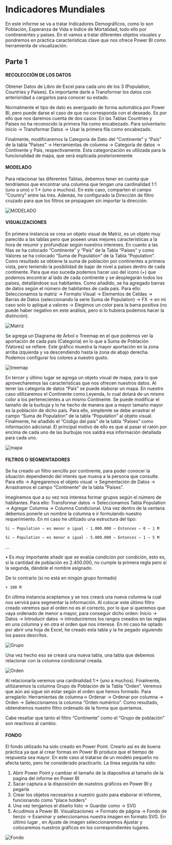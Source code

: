 # Indicadores Mundiales

En este informe se va a tratar Indicadores Demográficos, como lo son Población, Esperanza de Vida e Indice de Mortalidad, todo ello por continenentes y países. En el vamos a tratar diferentes objetos visuales y pondremos en práctica características clave que nos ofrece Power BI como herramienta de visualización.

## Parte 1 

#### RECOLECCIÓN DE LOS DATOS

Obtener Datos de Libro de Excel para cada uno de los 3 (Population, Countries y Países).  Es importante darle a Transformar los datos con anterioridad a cargarlos para conocer su estado.

Normalmente el tipo de dato es averiguado de forma automática por Power BI, pero puede darse el caso de que no corresponda con el deseado. Es por ello que nos daremos cuenta de dos casos:
En las Tablas Countries y Países no ha reconocido la primera fila como encabezado. Para solventarlo: Inicio -> Transformar Datos -> Usar la primera fila como encabezado.

Finalmente, modificaremos la Categoría de Dato del “Continente” y “País” de la tabla “Países” -> Herramientas de columna -> Categoría de datos -> Continente y País, respectivamente. Esta categorización es utilizada para la funcionalidad de mapa, que será explicada posterioremente

#### MODELADO

Para relacionar las diferentes Tablas, debemos tener en cuenta que tendríamos que encontrar una columna que tengan una cardinalidad 1:1 (uno a uno) o 1:* (uno a muchos). En este caso, comparten el campo “Country” entre las tres. Además, he configurado la Dirección de filtro cruzado para que los filtros se propaguen sin importar la dirección.

![MODELADO](https://github.com/user-attachments/assets/53018912-7dad-4013-9e5b-13e72afed0b0)

#### VISUALIZACIONES

En primera instancia se crea un objeto visual de Matriz, es un objeto muy parecido a las tablas pero que poseen unas mejores características a la hora de resumir y profundizar según nuestros intereses.
En cuanto a las filas se ha colocado “Continente” y “País” de la Tabla “Países” y como Valores se ha colocado “Suma de Population” de la Tabla “Population”. 
Como resultado se obtiene la suma de población por continentes a primera vista, pero teniendo la posibilidad de bajar de nivel a países dentro de cada continente. Para que eso suceda podemos hacer uso del icono (+) que podemos encontrar al lado de cada continente y se desplegarán todos los países, detallándose sus habitantes. Como añadido, se ha agregado barras de datos según el número de habitantes de cada país. Para ello: Seleccionamos la matriz -> Formato Visual -> Elementos de Celdas -> Barras de Datos (seleccionando la serie Suma de Population) -> FX -> en mi caso solo lo apliqué a valores -> Elegimos un color para la barra positiva (no puede haber negativo en este análisis, pero si lo hubiera podemos hacer la distinción).

![Matriz](https://github.com/user-attachments/assets/5f0137fd-713b-404c-8443-7f95d3d76f49)

Se agrega un Diagrama de Árbol o Treemap en el que podemos ver la aportación de cada país (Categoría) en lo que a Suma de Población (Valores) se refiere. Este gráfico muestra la mayor aportación en la zona arriba izquierda y va descendiendo hasta la zona de abajo derecha. Podemos configurar los colores a nuestro gusto.

![treemap](https://github.com/user-attachments/assets/ff85062a-987a-4422-ad0e-8d70ccefdcb8)

En tercer y último lugar se agrega un objeto visual de mapa, para lo que aprovecharemos las características que nos ofrecen nuestros datos. Al tener las categoría de datos “País” se puede elaborar un mapa. En nuestro caso utilizaremos el Continente como Leyenda, lo cual dotará de un mismo color a los pertenecientes a un mismo Continente. Se puede modificar el tamaño de la burbuja y lo he hecho de manera que a mayor tamaño mayor es la población de dicho país. Para ello, simplemte se debe arrastrar el campo “Suma de Population” de la tabla “Population” al objeto visual. Finalmente, he añadido el “Código del país” de la tabla “Países” como información adicional. El principal motivo de ello es que al pasar el ratón por encima de cada uno de las burbujas nos saldrá esa información detallada para cada uno.

![mapa](https://github.com/user-attachments/assets/7a8c940f-f1e0-4976-9441-0eca72e3a6eb)

#### FILTROS O SEGMENTADORES

Se ha creado un filtro sencillo por continente, para poder conocer la situación dependiendo del interés que mueva a la persona que consulte. Para ello -> Agregaremos el objeto visual -> Segmentación de Datos -> Arrastramos el campo “Continente” de la tabla “Países”.

Imaginemos que a su vez nos interesa formar grupos según el número de habitantes. Para ello: Transformar datos -> Seleccionamos Tabla Population -> Agregar Columna -> Columna Condicional. Una vez dentro de la ventana debemos ponerle un nombre la columna e ir formulando nuestro requerimiento. En mi caso he utilizado una estructura del tipo:

    Si – Population – es menor o igual - 1.000.000 – Entonces – 0 – 1 M

    Si – Population – es menor o igual - 5.000.000 – Entonces – 1 – 5 M

…

•	Es muy importante añadir que se evalúa condición por condición, esto es, si la cantidad de población es 2.400.000, no cumple la primera regla pero sí la segunda, dándole el nombre asignado.

De lo contrario (si no está en ningún grupo formado)
	
    + 100 M

En última instancia aceptamos y se nos creará una nueva columna la cual nos servirá para segmentar la información.
Al colocar este último filtro creado veremos que el orden no es el correcto, por lo que si queremos que vaya ordenado de menor a mayor, para conseguir dicho orden:
Inicio -> Datos -> Introducir datos -> introduciremos los rangos creados en las reglas en una columna y en otra el orden que nos interese. En mi caso he optado por abrir una hoja de Excel, he creado esta tabla y la he pegado siguiendo los pasos descritos.

![Grupo](https://github.com/user-attachments/assets/f093904c-126f-4a49-8753-7f10f74bf46c)

Una vez hecho eso se creará una nueva tabla, una tabla que debemos relacionar con la columna condicional creada.

![Orden](https://github.com/user-attachments/assets/8fb495a9-9766-40ba-8fc6-acca2e1d22b1)

Al relacionarla veremos una cardinalidad 1:* (uno a muchos). Finalmente, utilizaremos la columna Grupo de Población de la Tabla “Orden”. Veremos que aún así sigue sin estar según el orden que hemos formado. Para arreglarlo: 
Herramientas de columna-> Ordenar -> Ordenar por columna -> Orden -> Seleccionamos la columna “Orden numérico”. Como resultado, obtendremos nuestro filtro ordenado de la forma que queríamos.

Cabe resaltar que tanto el filtro “Continente” como el “Grupo de población” son reactivos al cambio.

#### FONDO

El fondo utilizado ha sido creado en Power Point. Crearlo así es de buena práctica ya que al crear formas en Power Bi produce que el tiempo de respuesta sea mayor. En este caso al tratarse de un modelo pequeño no afecta tanto, pero he considerado practicarlo.
La línea seguida ha sido:

1.	Abrir Power Point y cambiar el tamaño de la diapositiva al tamaño de la pagina del informe en Power BI
2.	Sacar captura a la disposición de nuestros gráficos en Power BI y pegarla
3.	Crear los objetos necesarios a nuestro gusto para elaborar el informe, funcionando como “place holders”
4.	Una vez tengamos el diseño listo -> Guardar como -> SVG
5.	Acudimos a Power BI. Visualizaciones -> Formato de página -> Fondo de lienzo -> Examinar y seleccionamos nuestra imagen en formato SVG. En último lugar , en Ajuste de imagen seleccionaremos Ajustar y colocaremos nuestros gráficos en los correspondientes lugares.

![Fondo](https://github.com/user-attachments/assets/b4567917-482c-423c-8dbc-215cbd8a66dd)




